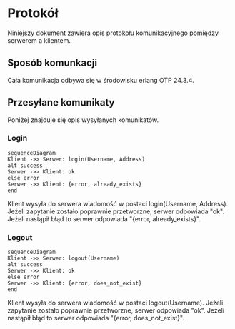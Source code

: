 # Protokół


Niniejszy dokument zawiera opis protokołu komunikacyjnego pomiędzy serwerem a klientem.

## Sposób komunkacji

Cała komunikacja odbywa się w środowisku erlang OTP 24.3.4.

## Przesyłane komunikaty

Poniżej znajduje się opis wysyłanych komunikatów.

### Login

```mermaid
sequenceDiagram
Klient ->> Serwer: login(Username, Address)
alt success
Serwer ->> Klient: ok
else error
Serwer ->> Klient: {error, already_exists}
end
```
Klient wysyła do serwera wiadomość w postaci login(Username, Address). Jeżeli zapytanie zostało poprawnie przetworzne, serwer odpowiada "ok". Jeżeli nastąpił błąd to serwer odpowiada "{error, already_exists}".

### Logout

```mermaid
sequenceDiagram
Klient ->> Serwer: logout(Username)
alt success
Serwer ->> Klient: ok
else error
Serwer ->> Klient: {error, does_not_exist}
end
```
Klient wysyła do serwera wiadomość w postaci logout(Username). Jeżeli zapytanie zostało poprawnie przetworzne, serwer odpowiada "ok". Jeżeli nastąpił błąd to serwer odpowiada "{error, does_not_exist}".

